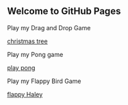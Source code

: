 ## Welcome to GitHub Pages
<p> Play my Drag and Drop Game </p>
<a href= "tree.html"> christmas tree </a>
<br>
<p> Play my Pong game </p>
<a href= "pong.html"> play pong </a>
<br>
<p> Play my Flappy Bird Game </p>
<a href= "flappy Haley.html"> flappy Haley </a>
